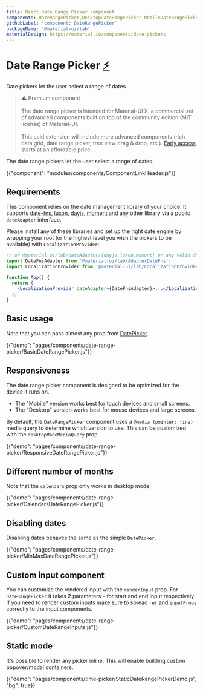 ```yaml
---
title: React Date Range Picker component
components: DateRangePicker,DesktopDateRangePicker,MobileDateRangePicker,StaticDateRangePicker
githubLabel: 'component: DateRangePicker'
packageName: '@material-ui/lab'
materialDesign: https://material.io/components/date-pickers
---
```


# Date Range Picker [<span role="img" title="Enterprise">⚡️</span>](https://material-ui.com/store/items/material-ui-x/)

<p class="description">Date pickers let the user select a range of dates.</p>

> ⚠️ Premium component
> <br /><br />
> The date range picker is intended for Material-UI X, a commercial set of advanced components built on top of the community edition (MIT license) of Material-UI.
> <br /><br />
> This paid extension will include more advanced components (rich data grid, date range picker, tree view drag & drop, etc.). [Early access](https://material-ui.com/store/items/material-ui-x/) starts at an affordable price.

The date range pickers let the user select a range of dates.

{{"component": "modules/components/ComponentLinkHeader.js"}}

## Requirements

This component relies on the date management library of your choice. It supports [date-fns](https://date-fns.org/), [luxon](https://moment.github.io/luxon/), [dayjs](https://github.com/iamkun/dayjs), [moment](https://momentjs.com/) and any other library via a public `dateAdapter` interface.

Please install any of these libraries and set up the right date engine by wrapping your root (or the highest level you wish the pickers to be available) with `LocalizationProvider`:

```jsx
// or @material-ui/lab/dateAdapter/{dayjs,luxon,moment} or any valid date-io adapter
import DateFnsAdapter from '@material-ui/lab/AdapterDateFns';
import LocalizationProvider from '@material-ui/lab/LocalizationProvider';

function App() {
  return (
    <LocalizationProvider dateAdapter={DateFnsAdapter}>...</LocalizationProvider>
  );
}
```

## Basic usage

Note that you can pass almost any prop from [DatePicker](/api/date-picker/).

{{"demo": "pages/components/date-range-picker/BasicDateRangePicker.js"}}

## Responsiveness

The date range picker component is designed to be optimized for the device it runs on.

- The "Mobile" version works best for touch devices and small screens.
- The "Desktop" version works best for mouse devices and large screens.

By default, the `DateRangePicker` component uses a `@media (pointer: fine)` media query to determine which version to use.
This can be customized with the `desktopModeMediaQuery` prop.

{{"demo": "pages/components/date-range-picker/ResponsiveDateRangePicker.js"}}

## Different number of months

Note that the `calendars` prop only works in desktop mode.

{{"demo": "pages/components/date-range-picker/CalendarsDateRangePicker.js"}}

## Disabling dates

Disabling dates behaves the same as the simple `DatePicker`.

{{"demo": "pages/components/date-range-picker/MinMaxDateRangePicker.js"}}

## Custom input component

You can customize the rendered input with the `renderInput` prop. For `DateRangePicker` it takes **2** parameters – for start and end input respectively.
If you need to render custom inputs make sure to spread `ref` and `inputProps` correctly to the input components.

{{"demo": "pages/components/date-range-picker/CustomDateRangeInputs.js"}}

## Static mode

It's possible to render any picker inline. This will enable building custom popover/modal containers.

{{"demo": "pages/components/time-picker/StaticDateRangePickerDemo.js", "bg": true}}

